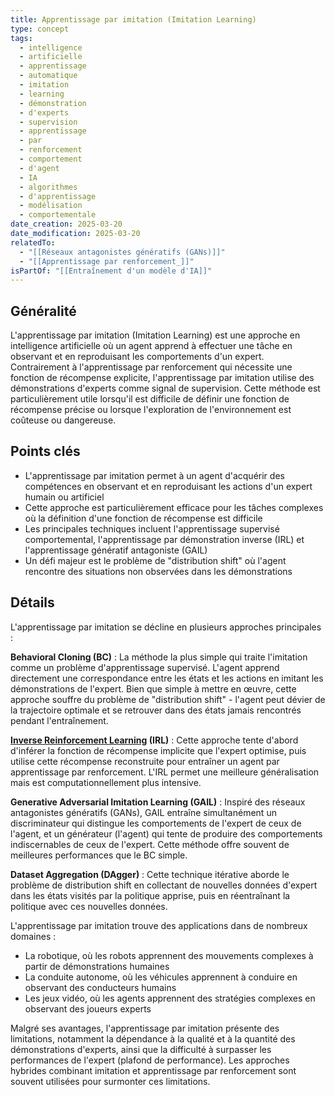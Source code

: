 ```yaml
---
title: Apprentissage par imitation (Imitation Learning)
type: concept
tags:
  - intelligence
  - artificielle
  - apprentissage
  - automatique
  - imitation
  - learning
  - démonstration
  - d'experts
  - supervision
  - apprentissage
  - par
  - renforcement
  - comportement
  - d'agent
  - IA
  - algorithmes
  - d'apprentissage
  - modélisation
  - comportementale
date_creation: 2025-03-20
date_modification: 2025-03-20
relatedTo:
  - "[[Réseaux antagonistes génératifs (GANs)]]"
  - "[[Apprentissage par renforcement_]]"
isPartOf: "[[Entraînement d'un modèle d'IA]]"
---
```

## Généralité

L'apprentissage par imitation (Imitation Learning) est une approche en intelligence artificielle où un agent apprend à effectuer une tâche en observant et en reproduisant les comportements d'un expert. Contrairement à l'apprentissage par renforcement qui nécessite une fonction de récompense explicite, l'apprentissage par imitation utilise des démonstrations d'experts comme signal de supervision. Cette méthode est particulièrement utile lorsqu'il est difficile de définir une fonction de récompense précise ou lorsque l'exploration de l'environnement est coûteuse ou dangereuse.

## Points clés

- L'apprentissage par imitation permet à un agent d'acquérir des compétences en observant et en reproduisant les actions d'un expert humain ou artificiel
- Cette approche est particulièrement efficace pour les tâches complexes où la définition d'une fonction de récompense est difficile
- Les principales techniques incluent l'apprentissage supervisé comportemental, l'apprentissage par démonstration inverse (IRL) et l'apprentissage génératif antagoniste (GAIL)
- Un défi majeur est le problème de "distribution shift" où l'agent rencontre des situations non observées dans les démonstrations

## Détails

L'apprentissage par imitation se décline en plusieurs approches principales :

**Behavioral Cloning (BC)** : La méthode la plus simple qui traite l'imitation comme un problème d'apprentissage supervisé. L'agent apprend directement une correspondance entre les états et les actions en imitant les démonstrations de l'expert. Bien que simple à mettre en œuvre, cette approche souffre du problème de "distribution shift" - l'agent peut dévier de la trajectoire optimale et se retrouver dans des états jamais rencontrés pendant l'entraînement.

**[Inverse Reinforcement Learning](https://fr.wikipedia.org/wiki/Inverse_Reinforcement_Learning) (IRL)** : Cette approche tente d'abord d'inférer la fonction de récompense implicite que l'expert optimise, puis utilise cette récompense reconstruite pour entraîner un agent par apprentissage par renforcement. L'IRL permet une meilleure généralisation mais est computationnellement plus intensive.

**Generative Adversarial Imitation Learning (GAIL)** : Inspiré des réseaux antagonistes génératifs (GANs), GAIL entraîne simultanément un discriminateur qui distingue les comportements de l'expert de ceux de l'agent, et un générateur (l'agent) qui tente de produire des comportements indiscernables de ceux de l'expert. Cette méthode offre souvent de meilleures performances que le BC simple.

**Dataset Aggregation (DAgger)** : Cette technique itérative aborde le problème de distribution shift en collectant de nouvelles données d'expert dans les états visités par la politique apprise, puis en réentraînant la politique avec ces nouvelles données.

L'apprentissage par imitation trouve des applications dans de nombreux domaines :
- La robotique, où les robots apprennent des mouvements complexes à partir de démonstrations humaines
- La conduite autonome, où les véhicules apprennent à conduire en observant des conducteurs humains
- Les jeux vidéo, où les agents apprennent des stratégies complexes en observant des joueurs experts

Malgré ses avantages, l'apprentissage par imitation présente des limitations, notamment la dépendance à la qualité et à la quantité des démonstrations d'experts, ainsi que la difficulté à surpasser les performances de l'expert (plafond de performance). Les approches hybrides combinant imitation et apprentissage par renforcement sont souvent utilisées pour surmonter ces limitations.